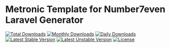 Metronic Template for Number7even Laravel Generator
================================================


[![Total Downloads](https://poser.pugx.org/number7even/metronic-template/downloads)](https://packagist.org/packages/number7even/metronic-template)
[![Monthly Downloads](https://poser.pugx.org/number7even/metronic-template/d/monthly)](https://packagist.org/packages/number7even/metronic-template)
[![Daily Downloads](https://poser.pugx.org/number7even/metronic-template/d/daily)](https://packagist.org/packages/number7even/metronic-template)
[![Latest Stable Version](https://poser.pugx.org/number7even/metronic-template/v/stable)](https://packagist.org/packages/number7even/metronic-template)
[![Latest Unstable Version](https://poser.pugx.org/number7even/metronic-template/v/unstable)](https://packagist.org/packages/number7even/metronic-template)
[![License](https://poser.pugx.org/number7even/metronic-template/license)](https://packagist.org/packages/number7even/metronic-template)



